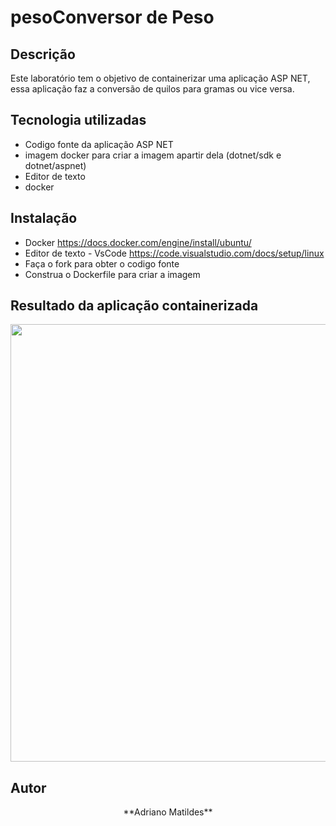 # pesoConversor de Peso

## Descrição

Este laboratório tem o objetivo de containerizar uma aplicação ASP NET, essa aplicação faz a conversão de quilos para gramas ou vice versa.

## Tecnologia utilizadas
* Codigo fonte da aplicação ASP NET
* imagem docker para criar a imagem apartir dela (dotnet/sdk e dotnet/aspnet)
* Editor de texto
* docker

## Instalação

* Docker <https://docs.docker.com/engine/install/ubuntu/>
* Editor de texto - VsCode <https://code.visualstudio.com/docs/setup/linux>
* Faça o fork para obter o codigo fonte
* Construa o Dockerfile para criar a imagem

## Resultado da aplicação containerizada

<div align="center">
  <img src="https://user-images.githubusercontent.com/68225621/168362060-8895bab7-0ad2-4a5a-a63c-a0829f535895.png" width="700px" />
</div>

## Autor
<p align="center">**Adriano Matildes**</p>
